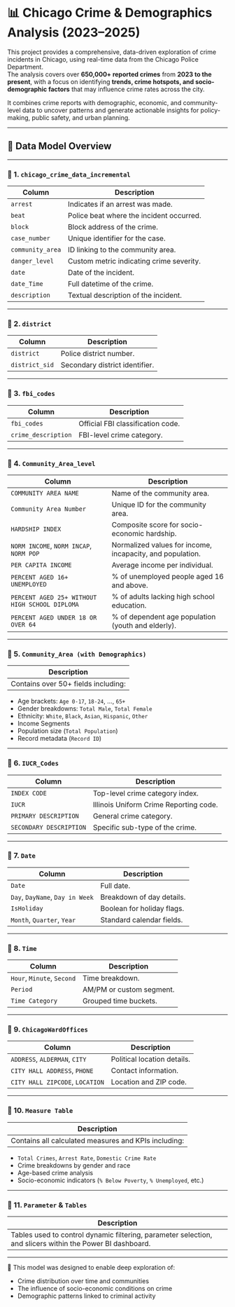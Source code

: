 # 📊 Chicago Crime & Demographics Analysis (2023–2025)

This project provides a comprehensive, data-driven exploration of crime incidents in Chicago, using real-time data from the Chicago Police Department.  
The analysis covers over **650,000+ reported crimes** from **2023 to the present**, with a focus on identifying **trends, crime hotspots, and socio-demographic factors** that may influence crime rates across the city.

It combines crime reports with demographic, economic, and community-level data to uncover patterns and generate actionable insights for policy-making, public safety, and urban planning.

---
## 📘 Data Model Overview


---

### 🔹 1. `chicago_crime_data_incremental`
| Column          | Description                                  |
|------------------|----------------------------------------------|
| `arrest`         | Indicates if an arrest was made.             |
| `beat`           | Police beat where the incident occurred.     |
| `block`          | Block address of the crime.                  |
| `case_number`    | Unique identifier for the case.              |
| `community_area` | ID linking to the community area.            |
| `danger_level`   | Custom metric indicating crime severity.     |
| `date`           | Date of the incident.                        |
| `date_Time`      | Full datetime of the crime.                  |
| `description`    | Textual description of the incident.         |

---

### 🔹 2. `district`
| Column         | Description                      |
|----------------|----------------------------------|
| `district`     | Police district number.          |
| `district_sid` | Secondary district identifier.   |

---

### 🔹 3. `fbi_codes`
| Column            | Description                         |
|--------------------|-------------------------------------|
| `fbi_codes`        | Official FBI classification code.   |
| `crime_description`| FBI-level crime category.           |

---

### 🔹 4. `Community_Area_level`
| Column                                                  | Description                                       |
|----------------------------------------------------------|---------------------------------------------------|
| `COMMUNITY AREA NAME`                                   | Name of the community area.                       |
| `Community Area Number`                                 | Unique ID for the community area.                 |
| `HARDSHIP INDEX`                                        | Composite score for socio-economic hardship.      |
| `NORM INCOME`, `NORM INCAP`, `NORM POP`                 | Normalized values for income, incapacity, and population. |
| `PER CAPITA INCOME`                                     | Average income per individual.                    |
| `PERCENT AGED 16+ UNEMPLOYED`                           | % of unemployed people aged 16 and above.         |
| `PERCENT AGED 25+ WITHOUT HIGH SCHOOL DIPLOMA`          | % of adults lacking high school education.        |
| `PERCENT AGED UNDER 18 OR OVER 64`                      | % of dependent age population (youth and elderly).|

---

### 🔹 5. `Community_Area (with Demographics)`
| Description |
|-------------|
| Contains over 50+ fields including: |
- Age brackets: `Age 0-17`, `18-24`, ..., `65+`
- Gender breakdowns: `Total Male`, `Total Female`
- Ethnicity: `White`, `Black`, `Asian`, `Hispanic`, `Other`
- Income Segments
- Population size (`Total Population`)
- Record metadata (`Record ID`)

---

### 🔹 6. `IUCR_Codes`
| Column                | Description                            |
|------------------------|----------------------------------------|
| `INDEX CODE`           | Top-level crime category index.        |
| `IUCR`                 | Illinois Uniform Crime Reporting code. |
| `PRIMARY DESCRIPTION`  | General crime category.                |
| `SECONDARY DESCRIPTION`| Specific sub-type of the crime.        |

---

### 🔹 7. `Date`
| Column       | Description                    |
|--------------|--------------------------------|
| `Date`       | Full date.                     |
| `Day`, `DayName`, `Day in Week` | Breakdown of day details.     |
| `IsHoliday`  | Boolean for holiday flags.     |
| `Month`, `Quarter`, `Year` | Standard calendar fields. |

---

### 🔹 8. `Time`
| Column         | Description                      |
|----------------|----------------------------------|
| `Hour`, `Minute`, `Second` | Time breakdown.        |
| `Period`       | AM/PM or custom segment.         |
| `Time Category`| Grouped time buckets.            |

---

### 🔹 9. `ChicagoWardOffices`
| Column              | Description                          |
|----------------------|--------------------------------------|
| `ADDRESS`, `ALDERMAN`, `CITY` | Political location details. |
| `CITY HALL ADDRESS`, `PHONE` | Contact information.         |
| `CITY HALL ZIPCODE`, `LOCATION` | Location and ZIP code.    |

---

### 🔹 10. `Measure Table`
| Description |
|-------------|
| Contains all calculated measures and KPIs including: |
- `Total Crimes`, `Arrest Rate`, `Domestic Crime Rate`
- Crime breakdowns by gender and race
- Age-based crime analysis
- Socio-economic indicators (`% Below Poverty`, `% Unemployed`, etc.)

---

### 🔹 11. `Parameter` & `Tables`
| Description |
|-------------|
| Tables used to control dynamic filtering, parameter selection, and slicers within the Power BI dashboard. |

---

🎯 This model was designed to enable deep exploration of:
- Crime distribution over time and communities
- The influence of socio-economic conditions on crime
- Demographic patterns linked to criminal activity
